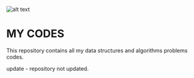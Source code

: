 ![alt text](https://talkingbeat.s3.amazonaws.com/media/post_pics/mceu_23418762211604146564364.jpg)
# MY CODES
This repository contains all my data structures and algorithms problems codes.

update - repository not updated.
